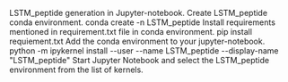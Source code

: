 LSTM_peptide generation in Jupyter-notebook.
Create LSTM_peptide conda environment.
conda create -n LSTM_peptide
Install requirements mentioned in requirement.txt file in conda environment.
pip install requiement.txt
Add the conda environment to your jupyter-notebook. 
python -m ipykernel install --user --name LSTM_peptide --display-name "LSTM_peptide"
Start Jupyter Notebook and select the LSTM_peptide environment from the list of kernels.
